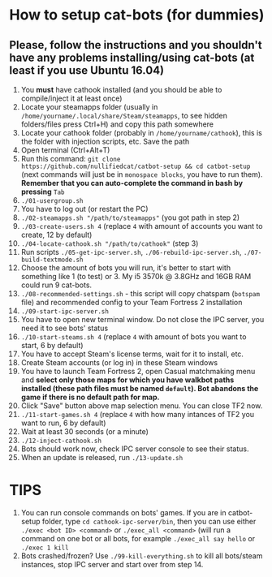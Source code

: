 # How to setup cat-bots (for dummies)

## Please, follow the instructions and you shouldn't have any problems installing/using cat-bots (at least if you use Ubuntu 16.04)

1. You **must** have cathook installed (and you should be able to compile/inject it at least once)
2. Locate your steamapps folder (usually in `/home/yourname/.local/share/Steam/steamapps`, to see hidden folders/files press Ctrl+H) and copy this path somewhere
3. Locate your cathook folder (probably in `/home/yourname/cathook`), this is the folder with injection scripts, etc. Save the path
4. Open terminal (Ctrl+Alt+T)
5. Run this command: `git clone https://github.com/nullifiedcat/catbot-setup && cd catbot-setup` (next commands will just be in `monospace blocks`, you have to run them). **Remember that you can auto-complete the command in bash by pressing** `Tab`
6. `./01-usergroup.sh`
7. You have to log out (or restart the PC)
8. `./02-steamapps.sh "/path/to/steamapps"` (you got path in step 2)
9. `./03-create-users.sh 4` (replace `4` with amount of accounts you want to create, 12 by default)
10. `./04-locate-cathook.sh "/path/to/cathook"` (step 3)
11. Run scripts `./05-get-ipc-server.sh`, `./06-rebuild-ipc-server.sh`, `./07-build-textmode.sh`
12. Choose the amount of bots you will run, it's better to start with something like 1 (to test) or 3. My i5 3570k @ 3.8GHz and 16GB RAM could run 9 cat-bots.
13. `./08-recommended-settings.sh` - this script will copy chatspam (`botspam` file) and recommended config to your Team Fortress 2 installation
14. `./09-start-ipc-server.sh`
15. You have to open new terminal window. Do not close the IPC server, you need it to see bots' status
16. `./10-start-steams.sh 4` (replace `4` with amount of bots you want to start, 6 by default)
17. You have to accept Steam's license terms, wait for it to install, etc.
18. Create Steam accounts (or log in) in these Steam windows
19. You have to launch Team Fortress 2, open Casual matchmaking menu and **select only those maps for which you have walkbot paths installed (these path files must be named `default`). Bot abandons the game if there is no default path for map.**
20. Click "Save" button above map selection menu. You can close TF2 now.
21. `./11-start-games.sh 4` (replace `4` with how many intances of TF2 you want to run, 6 by default)
22. Wait at least 30 seconds (or a minute)
23. `./12-inject-cathook.sh`
24. Bots should work now, check IPC server console to see their status.
25. When an update is released, run `./13-update.sh`

# TIPS

1. You can run console commands on bots' games. If you are in catbot-setup folder, type `cd cathook-ipc-server/bin`, then you can use either `./exec <bot ID> <command>` or `./exec_all <command>` (will run a command on one bot or all bots, for example `./exec_all say hello` or `./exec 1 kill`
2. Bots crashed/frozen? Use `./99-kill-everything.sh` to kill all bots/steam instances, stop IPC server and start over from step 14.
